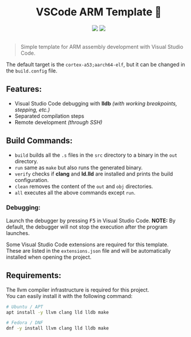 <h1 align="center">VSCode ARM Template 🤖</h1>

<div align="center">
  <img src="https://badgen.net/badge/arch/ARMv8/pink"/>
  <img src="https://badgen.net/badge/platform/Linux/orange"/>
  <br>
  <br>
</div>
 
> Simple template for ARM assembly development with Visual Studio Code.

The default target is the `cortex-a53;aarch64-elf`, but it can be changed in the `build.config` file.

## Features:

- Visual Studio Code debugging with <b>lldb</b> _(with working breakpoints, stepping, etc.)_
- Separated compilation steps
- Remote development _(through SSH)_

## Build Commands:

- `build` builds all the `.s` files in the `src` directory to a binary in the `out` directory.
- `run` same as `make` but also runs the generated binary.
- `verify` checks if <b>clang</b> and <b>ld.lld</b> are installed and prints the build configuration.
- `clean` removes the content of the `out` and `obj` directories.
- `all` executes all the above commands except `run`.

### Debugging:

Launch the debugger by pressing <kbd>F5</kbd> in Visual Studio Code.
<b>NOTE:</b> By default, the debugger will not stop the execution after the program launches.

Some Visual Studio Code extensions are required for this template.<br>
These are listed in the `extensions.json` file and will be automatically installed when opening the project.

## Requirements:

The llvm compiler infrastructure is required for this project.<br>
You can easily install it with the following command:

```bash
# Ubuntu / APT
apt install -y llvm clang lld lldb make

# Fedora / DNF
dnf -y install llvm clang lld lldb make
```
